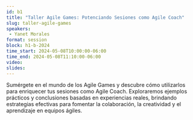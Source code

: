 ```yaml
---
id: b1
title: "Taller Agile Games: Potenciando Sesiones como Agile Coach"
slug: taller-agile-games
speakers:
 - Yanet Morales
format: session
block: h1-b-2024
time_start: 2024-05-08T10:00:00-06:00
time_end: 2024-05-08T11:10:00-06:00
video:
slides:
---
```


Sumérgete en el mundo de los Agile Games y descubre cómo utilizarlos para enriquecer tus sesiones como Agile Coach. Exploraremos ejemplos prácticos y conclusiones basadas en experiencias reales, brindando estrategias efectivas para fomentar la colaboración, la creatividad y el aprendizaje en equipos ágiles.
